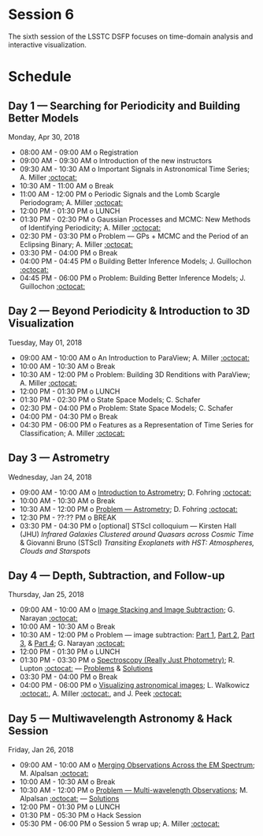 # Session 6

The sixth session of the LSSTC DSFP focuses on time-domain analysis and interactive visualization.

# Schedule

## Day 1 — Searching for Periodicity and Building Better Models

Monday, Apr 30, 2018

 * 08:00 AM - 09:00 AM  o  Registration
 * 09:00 AM - 09:30 AM  o  Introduction of the new instructors
 * 09:30 AM - 10:30 AM  o  Important Signals in Astronomical Time Series; A. Miller [:octocat:](https://github.com/adamamiller)
 * 10:30 AM - 11:00 AM  o  Break
 * 11:00 AM - 12:00 PM  o  Periodic Signals and the Lomb Scargle Periodogram; A. Miller [:octocat:](https://github.com/adamamiller)
 * 12:00 PM - 01:30 PM  o  LUNCH
 * 01:30 PM - 02:30 PM  o  Gaussian Processes and MCMC: New Methods of Identifying Periodicity; A. Miller [:octocat:](https://github.com/adamamiller)
 * 02:30 PM - 03:30 PM  o  Problem — GPs + MCMC and the Period of an Eclipsing Binary; A. Miller [:octocat:](https://github.com/adamamiller)
 * 03:30 PM - 04:00 PM  o  Break
 * 04:00 PM - 04:45 PM  o  Building Better Inference Models; J. Guillochon [:octocat:](https://github.com/guillochon)
 * 04:45 PM - 06:00 PM  o  Problem: Building Better Inference Models; J. Guillochon [:octocat:](https://github.com/guillochon)

## Day 2 — Beyond Periodicity & Introduction to 3D Visualization

Tuesday, May 01, 2018

 * 09:00 AM - 10:00 AM  o  An Introduction to ParaView; A. Miller [:octocat:](https://github.com/adamamiller)
 * 10:00 AM - 10:30 AM  o  Break
 * 10:30 AM - 12:00 PM  o  Problem: Building 3D Renditions with ParaView; A. Miller [:octocat:](https://github.com/adamamiller)
 * 12:00 PM - 01:30 PM  o  LUNCH
 * 01:30 PM - 02:30 PM  o  State Space Models; C. Schafer
 * 02:30 PM - 04:00 PM  o  Problem: State Space Models; C. Schafer
 * 04:00 PM - 04:30 PM  o  Break
 * 04:30 PM - 06:00 PM  o  Features as a Representation of Time Series for Classification; A. Miller [:octocat:](https://github.com/adamamiller)

## Day 3 — Astrometry 

Wednesday, Jan 24, 2018

 * 09:00 AM - 10:00 AM  o  [Introduction to Astrometry](https://github.com/LSSTC-DSFP/LSSTC-DSFP-Sessions/blob/master/Session5/Day3/introtoastrometry.pdf); D. Fohring  [:octocat:](https://github.com/fohring)
 * 10:00 AM - 10:30 AM  o  Break
 * 10:30 AM - 12:00 PM  o  [Problem — Astrometry](https://github.com/LSSTC-DSFP/LSSTC-DSFP-Sessions/blob/master/Session5/Day3/Introduction%20to%20Astrometry.ipynb); D. Fohring  [:octocat:](https://github.com/fohring)
 * 12:30 PM - ??:?? PM  o  BREAK
 * 03:30 PM - 04:30 PM  o  [optional] STScI colloquium — Kirsten Hall (JHU) *Infrared Galaxies Clustered around Quasars across Cosmic Time* & Giovanni Bruno (STScI) *Transiting Exoplanets with HST: Atmospheres, Clouds and Starspots*
  
## Day 4 — Depth, Subtraction, and Follow-up

Thursday, Jan 25, 2018

 * 09:00 AM - 10:00 AM  o  [Image Stacking and Image Subtraction](https://github.com/LSSTC-DSFP/LSSTC-DSFP-Sessions/blob/master/Session5/Day4/stackdiff_Narayan/docs/stacking_and_diffim_LSSTDSFP5_Baltimore_Narayan.pdf); G. Narayan [:octocat:](https://github.com/gnarayan)
 * 10:00 AM - 10:30 AM  o  Break
 * 10:30 AM - 12:00 PM  o  Problem — image subtraction: [Part 1](https://github.com/LSSTC-DSFP/LSSTC-DSFP-Sessions/blob/master/Session5/Day4/stackdiff_Narayan/01_Registration/Register_images_exercise.ipynb), [Part 2](https://github.com/LSSTC-DSFP/LSSTC-DSFP-Sessions/blob/master/Session5/Day4/stackdiff_Narayan/02_Reprojection/Reproject_images_exercise.ipynb), [Part 3](https://github.com/LSSTC-DSFP/LSSTC-DSFP-Sessions/blob/master/Session5/Day4/stackdiff_Narayan/03_Stacking/Stacking_images_exercise.ipynb), & [Part 4](https://github.com/LSSTC-DSFP/LSSTC-DSFP-Sessions/blob/master/Session5/Day4/stackdiff_Narayan/04_Differencing/Differencing_images_challenge_exercise.ipynb); G. Narayan [:octocat:](https://github.com/gnarayan)
 * 12:00 PM - 01:30 PM  o  LUNCH
 * 01:30 PM - 03:30 PM  o  [Spectroscopy (Really Just Photometry)](https://github.com/LSSTC-DSFP/LSSTC-DSFP-Sessions/blob/master/Session5/Day4/Spectroscopy.pdf); R. Lupton [:octocat:](https://github.com/RobertLuptonTheGood) –– [Problems](https://github.com/LSSTC-DSFP/LSSTC-DSFP-Sessions/blob/master/Session5/Day4/WavelengthSolution.ipynb) & [Solutions]()
 * 03:30 PM - 04:00 PM  o  Break
 * 04:00 PM - 06:00 PM  o  [Visualizing astronomical images](https://github.com/LSSTC-DSFP/LSSTC-DSFP-Sessions/blob/master/Session5/Day4/VisualizationExercise.ipynb); L. Walkowicz [:octocat:](https://github.com/lmwalkowicz), A. Miller [:octocat:](https://github.com/adamamiller), and J. Peek [:octocat:](https://github.com/jegpeek)

## Day 5 — Multiwavelength Astronomy & Hack Session 

Friday, Jan 26, 2018

 * 09:00 AM - 10:00 AM  o  [Merging Observations Across the EM Spectrum](https://github.com/LSSTC-DSFP/LSSTC-DSFP-Sessions/blob/master/Session5/Day5/MultiwavelengthSlides.pdf); M. Alpalsan [:octocat:](https://github.com/malpaslan)
 * 10:00 AM - 10:30 AM  o  Break
 * 10:30 AM - 12:00 PM  o  [Problem — Multi-wavelength Observations](https://github.com/LSSTC-DSFP/LSSTC-DSFP-Sessions/blob/master/Session5/Day5/MultiwavelengthPhotometry.ipynb); M. Alpalsan [:octocat:](https://github.com/malpaslan) –– [Solutions](https://github.com/LSSTC-DSFP/LSSTC-DSFP-Sessions/blob/master/Session5/Day5/MultiwavelengthPhotometrySolutions.ipynb)
 * 12:00 PM - 01:30 PM  o  LUNCH
 * 01:30 PM - 05:30 PM  o  Hack Session
 * 05:30 PM - 06:00 PM  o  Session 5 wrap up; A. Miller [:octocat:](https://github.com/adamamiller)
